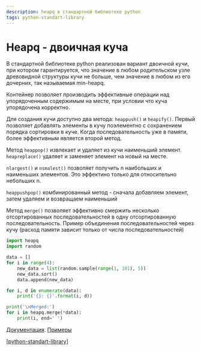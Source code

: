 ```yaml
---
description: heapq в стандартной библиотеке python
tags: python-standart-library
---
```

# Heapq - двоичная куча

В стандартной библиотеке python реализован вариант двоичной кучи, при котором гарантируется, что значение в любом родительском узле древовидной структуры кучи не больше, чем значение в любом из его дочерних, так называемая min-heapq.

Контейнер позволяет производить эффективные операции над упорядоченным содержимым на месте, при условии что куча упорядочена корректно.

Для создания кучи доступно два метода: `heappush()` и `heapify()`. Первый позволяет добавлять элементы в кучу поэлементно с сохранением порядка сортировки в куче. Когда последовательность уже в памяти, более эффективным является второй метод.

Метод `heappop()` извлекает и удаляет из кучи наименьший элемент. `heapreplace()` удаляет и заменяет элемент на новый на месте.

`nlargest()` и `nsmalest()` позволяет получить n наибольших и наименьших элементов. Это эффектино только для относительно небольших n.

`heappushpop()` комбинированный метод - сначала добавляем элемент, затем удаляем и возвращаем наименьший

Метод `merge()` позволяет эффективно смержить несколько отсортированных последовательностей в одну отсортированную последовательность. Пример объединения последовательностей через кучу (расход памяти зависит только от числа последовательностей)

```python
import heapq
import random

data = []
for i in range(4):
    new_data = list(random.sample(range(1, 101), 5))
    new_data.sort()
    data.append(new_data)

for i, d in enumerate(data):
    print('{}: {}'.format(i, d))

print('\nMerged:')
for i in heapq.merge(*data):
    print(i, end=' ')
```

[Документация](https://docs.python.org/3/library/heapq.html?highlight=heapq#module-heapq). [Примеры](https://docs.python.org/3/library/heapq.html?highlight=heapq#basic-examples)

[[python-standart-library]]

[//begin]: # "Autogenerated link references for markdown compatibility"
[python-standart-library]: ../lists/python-standart-library "Стандартная библиотека python и полезные ресурсы"
[//end]: # "Autogenerated link references"